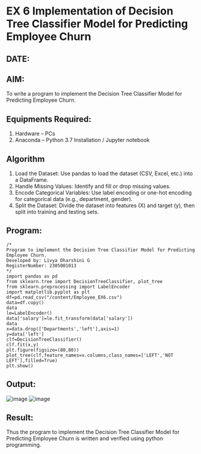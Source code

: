 # EX 6 Implementation of Decision Tree Classifier Model for Predicting Employee Churn
## DATE:
## AIM:
To write a program to implement the Decision Tree Classifier Model for Predicting Employee Churn.

## Equipments Required:
1. Hardware – PCs
2. Anaconda – Python 3.7 Installation / Jupyter notebook

## Algorithm
1. Load the Dataset: Use pandas to load the dataset (CSV, Excel, etc.) into a DataFrame.
2. Handle Missing Values: Identify and fill or drop missing values.
3. Encode Categorical Variables: Use label encoding or one-hot encoding for categorical data (e.g., department, gender).
4. Split the Dataset: Divide the dataset into features (X) and target (y), then split into training and testing sets.

## Program:
```
/*
Program to implement the Decision Tree Classifier Model for Predicting Employee Churn.
Developed by: Livya Dharshini G
RegisterNumber: 2305001013  
*/
import pandas as pd
from sklearn.tree import DecisionTreeClassifier, plot_tree
from sklearn.preprocessing import LabelEncoder
import matplotlib.pyplot as plt
df=pd.read_csv("/content/Employee_EX6.csv")
data=df.copy()
data
le=LabelEncoder()
data['salary']=le.fit_transform(data['salary'])
data
x=data.drop(['Departments','left'],axis=1)
y=data['left']
clf=DecisionTreeClassifier()
clf.fit(x,y)
plt.figure(figsize=(80,80))
plot_tree(clf,feature_names=x.columns,class_names=['LEFT','NOT LEFT'],filled=True)
plt.show()
```

## Output:
![image](https://github.com/user-attachments/assets/71685175-61c7-426f-99a8-3b127d0873f9)
![image](https://github.com/user-attachments/assets/a083bc1d-0dc7-4522-a1bb-bf9732a753e4)




## Result:
Thus the program to implement the  Decision Tree Classifier Model for Predicting Employee Churn is written and verified using python programming.
